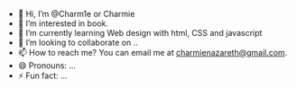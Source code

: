 - 👋 Hi, I’m @Charm1e or Charmie
- 👀 I’m interested in book.
- 🌱 I’m currently learning Web design with html, CSS and javascript
- 💞️ I’m looking to collaborate on ..
- 📫 How to reach me? You can email me at charmienazareth@gmail.com. 
- 😄 Pronouns: ...
- ⚡ Fun fact: ...

<!---
Charm1e/Charm1e is a ✨ special ✨ repository because its `README.md` (this file) appears on your GitHub profile.
You can click the Preview link to take a look at your changes.
--->
